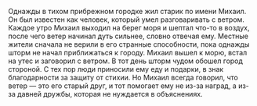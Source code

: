 Однажды в тихом прибрежном городке жил старик по имени Михаил. Он был известен как человек, который умел разговаривать с ветром. Каждое утро Михаил выходил на берег моря и шептал что-то в воздух, после чего ветер начинал дуть сильнее, словно отвечая ему. Местные жители сначала не верили в его странные способности, пока однажды шторм не начал приближаться к городу. Михаил вышел к морю, встал на утес и заговорил с ветром. В тот день шторм чудом обошел город стороной. С тех пор люди приносили ему еду и подарки, в знак благодарности за защиту от стихии. Но Михаил всегда говорил, что ветер — это его старый друг, и тот помогает ему не из-за наград, а из-за давней дружбы, которая не нуждается в объяснениях.